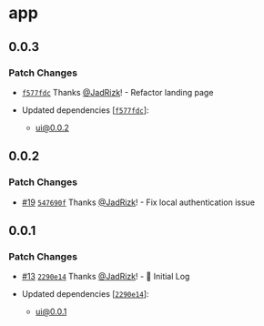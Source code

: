 # app

## 0.0.3

### Patch Changes

- [`f577fdc`](https://github.com/JadRizk/turborepo-launchpad/commit/f577fdcd5ab04413456ae1885cce8c0577a0a6e3)
  Thanks [@JadRizk](https://github.com/JadRizk)! - Refactor landing page

- Updated dependencies
  [[`f577fdc`](https://github.com/JadRizk/turborepo-launchpad/commit/f577fdcd5ab04413456ae1885cce8c0577a0a6e3)]:
  - ui@0.0.2

## 0.0.2

### Patch Changes

- [#19](https://github.com/JadRizk/turborepo-launchpad/pull/19)
  [`547690f`](https://github.com/JadRizk/turborepo-launchpad/commit/547690f3ad58252028fc8129c20a75f2d197f388)
  Thanks [@JadRizk](https://github.com/JadRizk)! - Fix local authentication
  issue

## 0.0.1

### Patch Changes

- [#13](https://github.com/JadRizk/miniature-launchpad/pull/13)
  [`2290e14`](https://github.com/JadRizk/miniature-launchpad/commit/2290e14ede8fbaa169a61282934da798064c0bfe)
  Thanks [@JadRizk](https://github.com/JadRizk)! - 🚀 Initial Log

- Updated dependencies
  [[`2290e14`](https://github.com/JadRizk/miniature-launchpad/commit/2290e14ede8fbaa169a61282934da798064c0bfe)]:
  - ui@0.0.1
